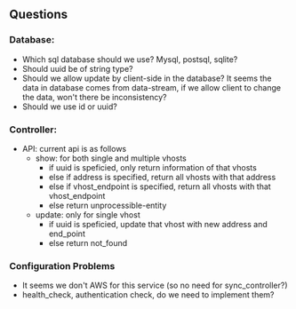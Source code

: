## Questions

### Database:
- Which sql database should we use? Mysql, postsql, sqlite?
- Should uuid be of string type?
- Should we allow update by client-side in the database? It seems the data in database comes from data-stream, if we allow client
to change the data, won't there be inconsistency?
- Should we use id or uuid?

### Controller:
- API: current api is as follows
  - show: for both single and multiple vhosts
    - if uuid is speficied, only return information of that vhosts
    - else if address is specified, return all vhosts with that address
    - else if vhost_endpoint is specified, return all vhosts with that vhost_endpoint
    - else return unprocessible-entity 
  - update: only for single vhost
    - if uuid is speficied, update that vhost with new address and end_point
    - else return not_found
   
### Configuration Problems
- It seems we don't AWS for this service (so no need for sync_controller?)
- health_check, authentication check, do we need to implement them?

  
